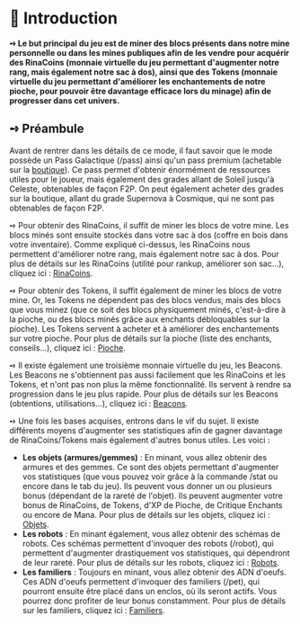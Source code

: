 # 📜 Introduction

**➺ Le but principal du jeu est de miner des blocs présents dans notre mine personnelle ou dans les mines publiques afin de les vendre pour acquérir des RinaCoins (monnaie virtuelle du jeu permettant d'augmenter notre rang, mais également notre sac à dos), ainsi que des Tokens (monnaie virtuelle du jeu permettant d'améliorer les enchantements de notre pioche, pour pouvoir être davantage efficace lors du minage) afin de progresser dans cet univers.**  


## **➺** Préambule

Avant de rentrer dans les détails de ce mode, il faut savoir que le mode possède un Pass Galactique (/pass) ainsi qu'un pass premium (achetable sur la [boutique](https://store.rinaorc.com)). Ce pass permet d'obtenir énormément de ressources utiles pour le joueur, mais également des grades allant de Soleil jusqu'à Celeste, obtenables de façon F2P. On peut également acheter des grades sur la boutique, allant du grade Supernova à Cosmique, qui ne sont pas obtenables de façon F2P.  


➺ Pour obtenir des RinaCoins, il suffit de miner les blocs de votre mine. Les blocs minés sont ensuite stockés dans votre sac à dos (coffre en bois dans votre inventaire). Comme expliqué ci-dessus, les RinaCoins nous permettent d'améliorer notre rang, mais également notre sac à dos. Pour plus de détails sur les RinaCoins (utilité pour rankup, améliorer son sac...), cliquez ici : [RinaCoins](redirection).  


➺ Pour obtenir des Tokens, il suffit également de miner les blocs de votre mine. Or, les Tokens ne dépendent pas des blocs vendus, mais des blocs que vous minez (que ce soit des blocs physiquement minés, c'est-à-dire à la pioche, ou des blocs minés grâce aux enchants débloquables sur la pioche). Les Tokens servent à acheter et à améliorer des enchantements sur votre pioche. Pour plus de détails sur la pioche (liste des enchants, conseils...), cliquez ici : [Pioche](redirection).  


➺ Il existe également une troisième monnaie virtuelle du jeu, les Beacons. Les Beacons ne s'obtiennent pas aussi facilement que les RinaCoins et les Tokens, et n'ont pas non plus la même fonctionnalité. Ils servent à rendre sa progression dans le jeu plus rapide. Pour plus de détails sur les Beacons (obtentions, utilisations...), cliquez ici : [Beacons](redirection).  


➺ Une fois les bases acquises, entrons dans le vif du sujet. Il existe différents moyens d'augmenter ses statistiques afin de gagner davantage de RinaCoins/Tokens mais également d'autres bonus utiles. Les voici :

- **Les objets (armures/gemmes)** : En minant, vous allez obtenir des armures et des gemmes. Ce sont des objets permettant d'augmenter vos statistiques (que vous pouvez voir grâce à la commande /stat ou encore dans le tab du jeu). Ils peuvent vous donner un ou plusieurs bonus (dépendant de la rareté de l'objet). Ils peuvent augmenter votre bonus de RinaCoins, de Tokens, d'XP de Pioche, de Critique Enchants ou encore de Mana. Pour plus de détails sur les objets, cliquez ici : [Objets](redirection).
- **Les robots** : En minant également, vous allez obtenir des schémas de robots. Ces schémas permettent d'invoquer des robots (/robot), qui permettent d'augmenter drastiquement vos statistiques, qui dépendront de leur rareté. Pour plus de détails sur les robots, cliquez ici : [Robots](redirection).
- **Les familiers** : Toujours en minant, vous allez obtenir des ADN d'oeufs. Ces ADN d'oeufs permettent d'invoquer des familiers (/pet), qui pourront ensuite être placé dans un enclos, où ils seront actifs. Vous pourrez donc profiter de leur bonus constamment. Pour plus de détails sur les familiers, cliquez ici : [Familiers](redirection).
